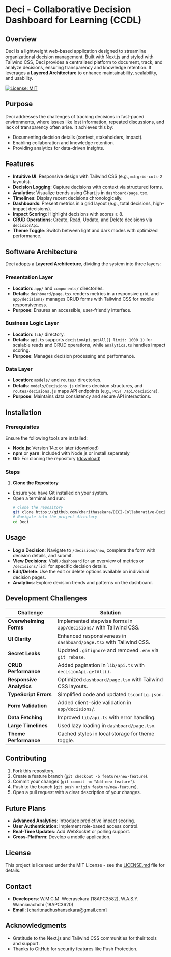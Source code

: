 # Deci - Collaborative Decision Dashboard for Learning (CCDL)

## Overview

Deci is a lightweight web-based application designed to streamline organizational decision management. Built with [Next.js](https://nextjs.org/) and styled with Tailwind CSS, Deci provides a centralized platform to document, track, and analyze decisions, ensuring transparency and knowledge retention. It leverages a **Layered Architecture** to enhance maintainability, scalability, and usability.

[![License: MIT](https://img.shields.io/badge/License-MIT-yellow.svg)](https://opensource.org/licenses/MIT)

## Purpose

Deci addresses the challenges of tracking decisions in fast-paced environments, where issues like lost information, repeated discussions, and lack of transparency often arise. It achieves this by:
- Documenting decision details (context, stakeholders, impact).
- Enabling collaboration and knowledge retention.
- Providing analytics for data-driven insights.

## Features

- **Intuitive UI**: Responsive design with Tailwind CSS (e.g., `md:grid-cols-2` layouts).
- **Decision Logging**: Capture decisions with context via structured forms.
- **Analytics**: Visualize trends using Chart.js in `dashboard/page.tsx`.
- **Timelines**: Display recent decisions chronologically.
- **Dashboards**: Present metrics in a grid layout (e.g., total decisions, high-impact decisions).
- **Impact Scoring**: Highlight decisions with scores ≥ 8.
- **CRUD Operations**: Create, Read, Update, and Delete decisions via `decisionApi`.
- **Theme Toggle**: Switch between light and dark modes with optimized performance.

## Software Architecture

Deci adopts a **Layered Architecture**, dividing the system into three layers:

### Presentation Layer
- **Location**: `app/` and `components/` directories.
- **Details**: `dashboard/page.tsx` renders metrics in a responsive grid, and `app/decisions/` manages CRUD forms with Tailwind CSS for mobile responsiveness.
- **Purpose**: Ensures an accessible, user-friendly interface.

### Business Logic Layer
- **Location**: `lib/` directory.
- **Details**: `api.ts` supports `decisionApi.getAll({ limit: 1000 })` for scalable reads and CRUD operations, while `analytics.ts` handles impact scoring.
- **Purpose**: Manages decision processing and performance.

### Data Layer
- **Location**: `models/` and `routes/` directories.
- **Details**: `models/Decisions.js` defines decision structures, and `routes/decisions.js` maps API endpoints (e.g., `POST /api/decisions`).
- **Purpose**: Maintains data consistency and secure API interactions.

## Installation

### Prerequisites
Ensure the following tools are installed:
- **Node.js**: Version 14.x or later ([download](https://nodejs.org/))
- **npm** or **yarn**: Included with Node.js or install separately
- **Git**: For cloning the repository ([download](https://git-scm.com/))

### Steps
1. **Clone the Repository**
  - Ensure you have Git installed on your system.
   - Open a terminal and run:
     ```bash
     # Clone the repository
     git clone https://github.com/charithasekara/DECI-Collaborative-Decision-Tracking-Application.git
     # Navigate into the project directory
     cd Deci

## Usage

- **Log a Decision**: Navigate to `/decisions/new`, complete the form with decision details, and submit.
- **View Decisions**: Visit `/dashboard` for an overview of metrics or `/decisions/[id]` for specific decision details.
- **Edit/Delete**: Use the edit or delete options available on individual decision pages.
- **Analytics**: Explore decision trends and patterns on the dashboard.

## Development Challenges

| **Challenge**                | **Solution**                                      |
|------------------------------|--------------------------------------------------|
| **Overwhelming Forms**       | Implemented stepwise forms in `app/decisions/` with Tailwind CSS. |
| **UI Clarity**               | Enhanced responsiveness in `dashboard/page.tsx` with Tailwind CSS. |
| **Secret Leaks**             | Updated `.gitignore` and removed `.env` via `git rebase`. |
| **CRUD Performance**         | Added pagination in `lib/api.ts` with `decisionApi.getAll()`. |
| **Responsive Analytics**     | Optimized `dashboard/page.tsx` with Tailwind CSS layouts. |
| **TypeScript Errors**        | Simplified code and updated `tsconfig.json`.      |
| **Form Validation**          | Added client-side validation in `app/decisions/`. |
| **Data Fetching**            | Improved `lib/api.ts` with error handling.        |
| **Large Timelines**          | Used lazy loading in `dashboard/page.tsx`.        |
| **Theme Performance**        | Cached styles in local storage for theme toggle.  |

## Contributing

1. Fork this repository.
2. Create a feature branch (`git checkout -b feature/new-feature`).
3. Commit your changes (`git commit -m "Add new feature"`).
4. Push to the branch (`git push origin feature/new-feature`).
5. Open a pull request with a clear description of your changes.

## Future Plans

- **Advanced Analytics**: Introduce predictive impact scoring.
- **User Authentication**: Implement role-based access control.
- **Real-Time Updates**: Add WebSocket or polling support.
- **Cross-Platform**: Develop a mobile application.

## License

This project is licensed under the MIT License - see the [LICENSE.md](LICENSE.md) file for details.

## Contact

- **Developers**: W.M.C.M. Weerasekara (18APC3582), W.A.S.Y. Wanniarachchi (18APC3620)
- **Email**: [charitmadhushansekara@gmail.com]

## Acknowledgments

- Gratitude to the Next.js and Tailwind CSS communities for their tools and support.
- Thanks to GitHub for security features like Push Protection.